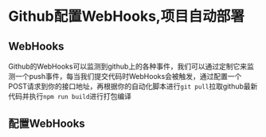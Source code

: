 # Github配置WebHooks,项目自动部署

## WebHooks
Github的WebHooks可以监测到github上的各种事件，我们可以通过定制它来监测一个push事件，每当我们提交代码时WebHooks会被触发，通过配置一个POST请求到你的接口地址，再根据你的自动化脚本进行`git pull`拉取github最新代码并执行`npm run build`进行打包编译

## 配置WebHooks